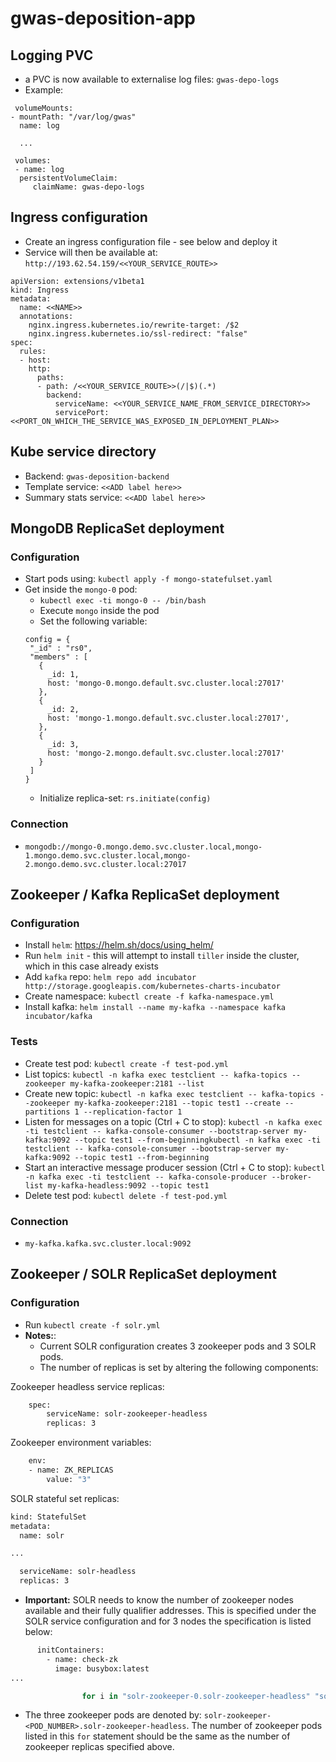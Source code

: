 # gwas-deposition-app

## Logging PVC
 * a PVC is now available to externalise log files: `gwas-depo-logs`
 * Example:
 ```
  volumeMounts:
 - mountPath: "/var/log/gwas"
   name: log

   ...
   
  volumes:
  - name: log
   persistentVolumeClaim:
      claimName: gwas-depo-logs
 ```

## Ingress configuration

 * Create an ingress configuration file - see below and deploy it
 * Service will then be available at: `http://193.62.54.159/<<YOUR_SERVICE_ROUTE>>`

```
apiVersion: extensions/v1beta1
kind: Ingress
metadata:
  name: <<NAME>>
  annotations:
    nginx.ingress.kubernetes.io/rewrite-target: /$2
    nginx.ingress.kubernetes.io/ssl-redirect: "false"
spec:
  rules:
  - host:
    http:
      paths:
      - path: /<<YOUR_SERVICE_ROUTE>>(/|$)(.*)
        backend:
          serviceName: <<YOUR_SERVICE_NAME_FROM_SERVICE_DIRECTORY>>
          servicePort: <<PORT_ON_WHICH_THE_SERVICE_WAS_EXPOSED_IN_DEPLOYMENT_PLAN>>
```

## Kube service directory

 * Backend: `gwas-deposition-backend`
 * Template service: `<<ADD label here>>`
 * Summary stats service: `<<ADD label here>>`
 
## MongoDB ReplicaSet deployment

### Configuration

 * Start pods using: `kubectl apply -f mongo-statefulset.yaml`
 * Get inside the `mongo-0` pod:
    * `kubectl exec -ti mongo-0 -- /bin/bash`
    * Execute `mongo` inside the pod
    * Set the following variable:
    ```
    config = {
     "_id" : "rs0",
     "members" : [
       {
         _id: 1,
         host: 'mongo-0.mongo.default.svc.cluster.local:27017'
       },
       {
         _id: 2,
         host: 'mongo-1.mongo.default.svc.cluster.local:27017',
       },
       {
         _id: 3,
         host: 'mongo-2.mongo.default.svc.cluster.local:27017'
       }
     ]
    }
    ```
    * Initialize replica-set: `rs.initiate(config)`
  
### Connection
 * `mongodb://mongo-0.mongo.demo.svc.cluster.local,mongo-1.mongo.demo.svc.cluster.local,mongo-2.mongo.demo.svc.cluster.local:27017`

## Zookeeper / Kafka ReplicaSet deployment

### Configuration

 * Install `helm`: https://helm.sh/docs/using_helm/
 * Run `helm init` - this will attempt to install `tiller` inside the cluster, which in this case already exists
 * Add `kafka` repo: `helm repo add incubator http://storage.googleapis.com/kubernetes-charts-incubator`
 * Create namespace: `kubectl create -f kafka-namespace.yml`
 * Install kafka: `helm install --name my-kafka --namespace kafka incubator/kafka`

### Tests

 * Create test pod: `kubectl create -f test-pod.yml`
 * List topics: `kubectl -n kafka exec testclient -- kafka-topics --zookeeper my-kafka-zookeeper:2181 --list`
 * Create new topic: `kubectl -n kafka exec testclient -- kafka-topics --zookeeper my-kafka-zookeeper:2181 --topic test1 --create --partitions 1 --replication-factor 1`
 * Listen for messages on a topic (Ctrl + C to stop): `kubectl -n kafka exec -ti testclient -- kafka-console-consumer --bootstrap-server my-kafka:9092 --topic test1 --from-beginningkubectl -n kafka exec -ti testclient -- kafka-console-consumer --bootstrap-server my-kafka:9092 --topic test1 --from-beginning`
 * Start an interactive message producer session (Ctrl + C to stop): `kubectl -n kafka exec -ti testclient -- kafka-console-producer --broker-list my-kafka-headless:9092 --topic test1`
 * Delete test pod: `kubectl delete -f test-pod.yml`

### Connection

 * `my-kafka.kafka.svc.cluster.local:9092`
 
## Zookeeper / SOLR ReplicaSet deployment

### Configuration

 * Run `kubectl create -f solr.yml`
 * **Notes:**:
    * Current SOLR configuration creates 3 zookeeper pods and 3 SOLR pods.
    * The number of replicas is set by altering the following components:

Zookeeper headless service replicas:
```bash
    spec:
        serviceName: solr-zookeeper-headless
        replicas: 3
```

Zookeeper environment variables:
```bash
    env:
    - name: ZK_REPLICAS
        value: "3"
```

SOLR stateful set replicas:
```bash
kind: StatefulSet
metadata:
  name: solr

...

  serviceName: solr-headless
  replicas: 3
```

   * **Important:** SOLR needs to know the number of zookeeper nodes available and their fully qualifier addresses. This is specified under the SOLR service configuration and for 3 nodes the specification is listed below:
   
```bash
      initContainers:
        - name: check-zk
          image: busybox:latest
...

                for i in "solr-zookeeper-0.solr-zookeeper-headless" "solr-zookeeper-1.solr-zookeeper-headless" "solr-zookeeper-2.solr-zookeeper-headless";
```

   * The three zookeeper pods are denoted by: `solr-zookeeper-<POD_NUMBER>.solr-zookeeper-headless`. The number of zookeeper pods listed in this `for` statement should be the same as the number of zookeeper replicas specified above.
